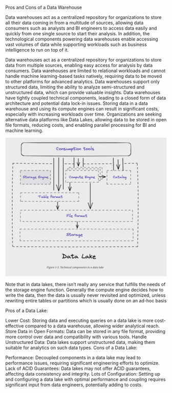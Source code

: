 Pros and Cons of a Data Warehouse

Data warehouses act as a centralized repository for organizations to store all their data coming in from a multitude of sources, allowing data consumers such as analysts and BI engineers to access data easily and quickly from one single source to start their analysis. In addition, the technological components powering data warehouses enable accessing vast volumes of data while supporting workloads such as business intelligence to run on top of it.

Data warehouses act as a centralized repository for organizations to store data from multiple sources, enabling easy access for analysis by data consumers.
Data warehouses are limited to relational workloads and cannot handle machine learning-based tasks natively, requiring data to be moved to other platforms for advanced analytics.
Data warehouses support only structured data, limiting the ability to analyze semi-structured and unstructured data, which can provide valuable insights.
Data warehouses have tightly coupled technical components, leading to a closed form of data architecture and potential data lock-in issues.
Storing data in a data warehouse and using its compute engines can result in significant costs, especially with increasing workloads over time.
Organizations are seeking alternative data platforms like Data Lakes, allowing data to be stored in open file formats, reducing costs, and enabling parallel processing for BI and machine learning.

![11](https://github.com/andysingal/Data-Engineering/blob/main/Iceberg/images/Screenshot%202023-07-20%20at%2012.41.53%20PM.png)

Note that in data lakes, there isn’t really any service that fulfills the needs of the storage engine function. Generally the compute engine decides how to write the data, then the data is usually never revisited and optimized, unless rewriting entire tables or partitions which is usually done on an ad-hoc basis


Pros of a Data Lake:

Lower Cost: Storing data and executing queries on a data lake is more cost-effective compared to a data warehouse, allowing wider analytical reach.
Store Data in Open Formats: Data can be stored in any file format, providing more control over data and compatibility with various tools.
Handle Unstructured Data: Data lakes support unstructured data, making them suitable for analytics on such data types.
Cons of a Data Lake:

Performance: Decoupled components in a data lake may lead to performance issues, requiring significant engineering efforts to optimize.
Lack of ACID Guarantees: Data lakes may not offer ACID guarantees, affecting data consistency and integrity.
Lots of Configuration: Setting up and configuring a data lake with optimal performance and coupling requires significant input from data engineers, potentially adding to costs.



